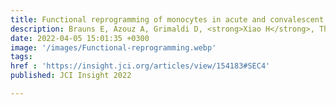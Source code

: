 ```yaml
---
title: Functional reprogramming of monocytes in acute and convalescent severe COVID-19 patients
description: Brauns E, Azouz A, Grimaldi D, <strong>Xiao H</strong>, Thomas S, Nguyen M, Olislagers V, Vu Duc I, Orte Cano C, Del Marmol V, Pannus P, Libert F, Saussez S, Dauby N, <strong>Das J</strong>, Marchant A, Goriely S
date: 2022-04-05 15:01:35 +0300
image: '/images/Functional-reprogramming.webp'
tags: 
href : 'https://insight.jci.org/articles/view/154183#SEC4'
published: JCI Insight 2022

---
```

